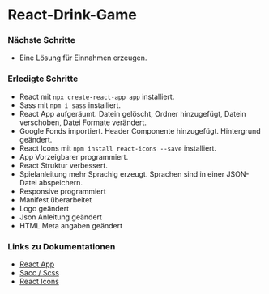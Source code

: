 # React-Drink-Game

### Nächste Schritte

- Eine Lösung für Einnahmen erzeugen.

### Erledigte Schritte

- React mit `npx create-react-app app` installiert.
- Sass mit `npm i sass` installiert.
- React App aufgeräumt. Datein gelöscht, Ordner hinzugefügt, Datein verschoben, Datei Formate verändert.
- Google Fonds importiert. Header Componente hinzugefügt. Hintergrund geändert.
- React Icons mit `npm install react-icons --save` installiert.
- App Vorzeigbarer programmiert.
- React Struktur verbessert.
- Spielanleitung mehr Sprachig erzeugt. Sprachen sind in einer JSON-Datei abspeichern.
- Responsive programmiert
- Manifest überarbeitet
- Logo geändert
- Json Anleitung geändert
- HTML Meta angaben geändert

### Links zu Dokumentationen

- [React App](https://reactjs.org/)
- [Sacc / Scss](https://sass-lang.com/)
- [React Icons](https://react-icons.github.io/react-icons)
